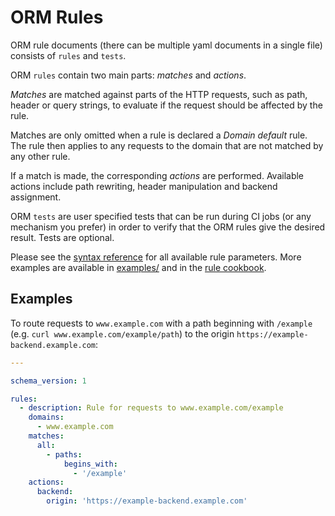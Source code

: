 # ORM Rules

ORM rule documents (there can be multiple yaml documents in a single file) consists of `rules` and `tests`.

ORM `rules` contain two main parts: _matches_ and _actions_.

_Matches_ are matched against parts of the HTTP requests, such as path, header or query strings, to evaluate if the request should be affected by the rule.

Matches are only omitted when a rule is declared a _Domain default_ rule. The rule then applies to any requests to the domain that are not matched by any other rule.

If a match is made, the corresponding _actions_ are performed. Available actions include path rewriting, header manipulation and backend assignment.

ORM `tests` are user specified tests that can be run during CI jobs (or any mechanism you prefer) in order to verify that the ORM rules give the desired result. Tests are optional.

Please see the [syntax reference](syntax_reference.md) for all available rule parameters. More examples are available in [examples/](../example/README.md) and in the [rule cookbook](rules-cookbook.md).

## Examples

To route requests to `www.example.com` with a path beginning with `/example` (e.g. `curl www.example.com/example/path`) to the origin `https://example-backend.example.com`:

```yaml
---

schema_version: 1

rules:
  - description: Rule for requests to www.example.com/example
    domains:
      - www.example.com
    matches:
      all:
        - paths:
            begins_with:
              - '/example'
    actions:
      backend:
        origin: 'https://example-backend.example.com'
```
